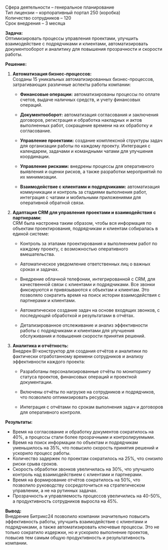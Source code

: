 Сфера деятельности – генеральное планирование  
Тип лицензии – корпоративный портал 250 (коробка)  
Количество сотрудников – 120  
Срок внедрения – 3 месяца

**Задача:**  
Оптимизировать процессы управления проектами, улучшить взаимодействие с подрядчиками и клиентами, автоматизировать документооборот и аналитику для повышения прозрачности и скорости работы.

**Решение:**

1. **Автоматизация бизнес-процессов:**  
    Созданы 15 уникальных автоматизированных бизнес-процессов, затрагивающих различные аспекты работы компании:
    
    - **Финансовые операции:** автоматизированы процессы по оплате счетов, выдаче наличных средств, и учету финансовых операций.
        
    - **Документооборот:** автоматизация согласования и заключения договоров, регистрация и обработка накладных и актов выполненных работ, сокращение времени на их обработку и согласование.
        
    - **Управление проектами:** создание комплексной структуры задач для организации работы по каждому проекту. Интеграция с календарем, задачами и командными чатами для улучшения координации.
        
    - **Управление рисками:** внедрены процессы для оперативного выявления и оценки рисков, а также разработки мероприятий по их минимизации.
        
    - **Взаимодействие с клиентами и подрядчиками:** автоматизация коммуникации и контроль за стадиями выполнения работ, интеграция с чатами и мобильными приложениями для оперативной обратной связи.
        
2. **Адаптация CRM для управления проектами и взаимодействия с партнерами:**  
    CRM была настроена таким образом, чтобы вся информация по объектам проектирования, подрядчикам и клиентам собиралась в единой системе:
    
    - Контроль за этапами проектирования и выполнением работ по каждому проекту, с возможностью оперативного вмешательства.
        
    - Автоматическое уведомление ответственных лиц о важных сроках и задачах.
        
    - Внедрение облачной телефонии, интегрированной с CRM, для качественной связи с клиентами и подрядчиками. Все звонки фиксируются и привязываются к объектам и клиентам. Это позволяло сократить время на поиск истории взаимодействия с партнерами и клиентами.
        
    - Автоматическое создание задач на основе входящих звонков, с последующей обработкой и результатами в отчётах.
        
    - Детализированное отслеживание и анализ эффективности работы с подрядчиками и клиентами для улучшения обслуживания и повышения скорости принятия решений.
        
3. **Аналитика и отчётность:**  
    Внедрен BI-конструктор для создания отчётов и аналитики по фактически отработанному времени сотрудников и анализу эффективности каждого проекта:
    
    - Разработаны персонализированные отчёты по мониторингу статуса проектов, финансовых операций и проектной документации.
        
    - Включены отчёты по нагрузке на сотрудников и подрядчиков, что позволило оптимизировать ресурсы.
        
    - Интеграция с отчётами по срокам выполнения задач и договоров для оперативного контроля.

**Результаты:**

- Время на согласование и обработку документов сократилось на 40%, а процессы стали более прозрачными и контролируемыми.
- Время на поиск информации по объектам и подрядчикам уменьшилось на 35%, что повысило скорость принятия решений и ускорило процесс работы.
- Количество задержек по проектам сократилось на 25%, что снизило риски срыва сроков.
- Скорость обработки звонков увеличилась на 30%, что улучшило контроль над взаимодействием с клиентами и партнерами.
- Время на формирование отчётов сократилось на 50%, что позволило руководству сосредоточиться на стратегическом управлении, а не на рутинных задачах.
- Прозрачность и управляемость процессов увеличились на 40-50%, а продуктивность сотрудников выросла на 45%.

**Вывод:**  
Внедрение Битрикс24 позволило компании значительно повысить эффективность работы, улучшить взаимодействие с клиентами и подрядчиками, а также автоматизировать ключевые процессы. Это не только сократило издержки, но и ускорило выполнение проектов, повысив тем самым общую продуктивность и результативность компании.


